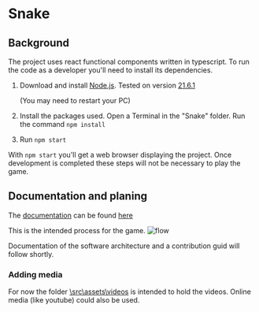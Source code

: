 # Snake

## Background
The project uses react functional components written in typescript. 
To run the code as a developer you'll need to install its dependencies.
1. Download and install [Node.js](https://nodejs.org/en). Tested on version [21.6.1](https://nodejs.org/dist/v21.6.1/)

   (You may need to restart your PC)
2. Install the packages used. Open a Terminal in the "Snake" folder. Run the command `npm install`
3. Run `npm start`

With `npm start` you'll get a web browser displaying the project. Once development is completed these steps will not be necessary to play the game.

## Documentation and planing
The [documentation](https://github.com/BigAwesome/Snake/docs/) can be found [here](https://github.com/BigAwesome/Snake/docs/)

This is the intended process for the game.
![flow](https://github.com/BigAwesome/Snake/docs/FlowDraft.png)

Documentation of the software architecture and a contribution guid will follow shortly.

### Adding media
For now the folder [\src\assets\videos](https://github.com/BigAwesome/Snake/src/assets/videos/) is intended to hold the videos. 
Online media (like youtube) could also be used.